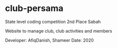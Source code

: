# club-persama

State level coding competition
2nd Place Sabah 

Website to manage club, club activities and members

Developer: AfiqDanish, Shameer
Date: 2020

